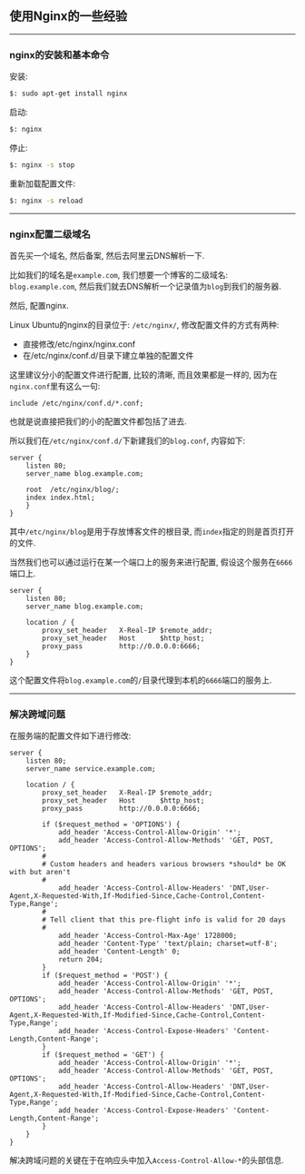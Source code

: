 ## 使用Nginx的一些经验

------

### nginx的安装和基本命令

安装:

```bash
$: sudo apt-get install nginx
```

启动:

```bash
$: nginx
```

停止:

```bash
$: nginx -s stop
```

重新加载配置文件:

```bash
$: nginx -s reload
```

------

### nginx配置二级域名

首先买一个域名, 然后备案, 然后去阿里云DNS解析一下.

比如我们的域名是``example.com``, 我们想要一个博客的二级域名: ``blog.example.com``, 然后我们就去DNS解析一个记录值为``blog``到我们的服务器.

然后, 配置nginx.

Linux Ubuntu的nginx的目录位于: ``/etc/nginx/``, 修改配置文件的方式有两种:

+ 直接修改/etc/nginx/nginx.conf
+ 在/etc/nginx/conf.d/目录下建立单独的配置文件

这里建议分小的配置文件进行配置, 比较的清晰, 而且效果都是一样的, 因为在``nginx.conf``里有这么一句:

```nginx
include /etc/nginx/conf.d/*.conf;
```

也就是说直接把我们的小的配置文件都包括了进去.

所以我们在``/etc/nginx/conf.d/``下新建我们的``blog.conf``, 内容如下:

```nginx
server {  
    listen 80;
    server_name blog.example.com;

    root  /etc/nginx/blog/;
    index index.html;
    }
}
```

其中``/etc/nginx/blog``是用于存放博客文件的根目录, 而``index``指定的则是首页打开的文件.

当然我们也可以通过运行在某一个端口上的服务来进行配置, 假设这个服务在``6666``端口上.

```nginx
server {  
    listen 80;
    server_name blog.example.com;

    location / {
        proxy_set_header   X-Real-IP $remote_addr;
        proxy_set_header   Host      $http_host;
        proxy_pass         http://0.0.0.0:6666;
    }
}
```

这个配置文件将``blog.example.com``的``/``目录代理到本机的``6666``端口的服务上.

--------

### 解决跨域问题

在服务端的配置文件如下进行修改:

```nginx
server {  
    listen 80;
    server_name service.example.com;

    location / {
        proxy_set_header   X-Real-IP $remote_addr;
        proxy_set_header   Host      $http_host;
        proxy_pass         http://0.0.0.0:6666;

        if ($request_method = 'OPTIONS') {
            add_header 'Access-Control-Allow-Origin' '*';
            add_header 'Access-Control-Allow-Methods' 'GET, POST, OPTIONS';
        #
        # Custom headers and headers various browsers *should* be OK with but aren't
        #
            add_header 'Access-Control-Allow-Headers' 'DNT,User-Agent,X-Requested-With,If-Modified-Since,Cache-Control,Content-Type,Range';
        #
        # Tell client that this pre-flight info is valid for 20 days
        #
            add_header 'Access-Control-Max-Age' 1728000;
            add_header 'Content-Type' 'text/plain; charset=utf-8';
            add_header 'Content-Length' 0;
            return 204;
        }
        if ($request_method = 'POST') {
            add_header 'Access-Control-Allow-Origin' '*';
            add_header 'Access-Control-Allow-Methods' 'GET, POST, OPTIONS';
            add_header 'Access-Control-Allow-Headers' 'DNT,User-Agent,X-Requested-With,If-Modified-Since,Cache-Control,Content-Type,Range';
            add_header 'Access-Control-Expose-Headers' 'Content-Length,Content-Range';
        }
        if ($request_method = 'GET') {
            add_header 'Access-Control-Allow-Origin' '*';
            add_header 'Access-Control-Allow-Methods' 'GET, POST, OPTIONS';
            add_header 'Access-Control-Allow-Headers' 'DNT,User-Agent,X-Requested-With,If-Modified-Since,Cache-Control,Content-Type,Range';
            add_header 'Access-Control-Expose-Headers' 'Content-Length,Content-Range';
        }
    }
}
```

解决跨域问题的关键在于在响应头中加入``Access-Control-Allow-*``的头部信息.